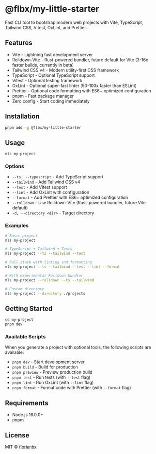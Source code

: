 # @flbx/my-little-starter

Fast CLI tool to bootstrap modern web projects with Vite, TypeScript, Tailwind CSS, Vitest, OxLint, and Prettier.

## Features

- Vite - Lightning fast development server
- Rolldown-Vite - Rust-powered bundler, future default for Vite (3-16x faster builds, currently in beta)
- Tailwind CSS v4 - Modern utility-first CSS framework
- TypeScript - Optional TypeScript support
- Vitest - Optional testing framework
- OxLint - Optional super-fast linter (50-100x faster than ESLint)
- Prettier - Optional code formatting with ES6+ optimized configuration
- pnpm - Fast package manager
- Zero config - Start coding immediately

## Installation

```bash
pnpm add -g @flbx/my-little-starter
```

## Usage

```bash
mls my-project
```

### Options

- `--ts, --typescript` - Add TypeScript support
- `--tailwind` - Add Tailwind CSS v4
- `--test` - Add Vitest support
- `--lint` - Add OxLint with configuration
- `--format` - Add Prettier with ES6+ optimized configuration
- `--rolldown` - Use Rolldown-Vite (Rust-powered bundler, future Vite default)
- `-d, --directory <dir>` - Target directory

### Examples

```bash
# Basic project
mls my-project

# TypeScript + Tailwind + Tests
mls my-project --ts --tailwind --test

# Full stack with linting and formatting
mls my-project --ts --tailwind --test --lint --format

# With experimental Rolldown bundler
mls my-project --rolldown --ts --tailwind

# Custom directory
mls my-project --directory ./projects
```

## Getting Started

```bash
cd my-project
pnpm dev
```

### Available Scripts

When you generate a project with optional tools, the following scripts are available:

- `pnpm dev` - Start development server
- `pnpm build` - Build for production
- `pnpm preview` - Preview production build
- `pnpm test` - Run tests (with `--test` flag)
- `pnpm lint` - Run OxLint (with `--lint` flag)
- `pnpm format` - Format code with Prettier (with `--format` flag)

## Requirements

- Node.js 16.0.0+
- pnpm

## License

MIT © [florianbx](mailto:creek-memoirs.4b@icloud.com)
